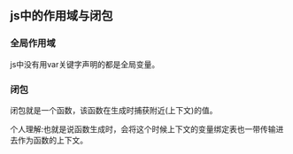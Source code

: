 ## js中的作用域与闭包

### 全局作用域
js中没有用var关键字声明的都是全局变量。

### 闭包
闭包就是一个函数，该函数在生成时捕获附近(上下文)的值。

个人理解:也就是说函数生成时，会将这个时候上下文的变量绑定表也一带传输进去作为函数的上下文。